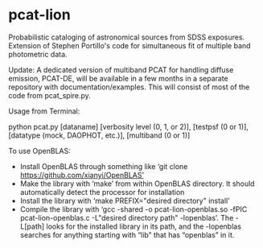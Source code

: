 # pcat-lion
Probabilistic cataloging of astronomical sources from SDSS exposures. Extension of Stephen Portillo's code for simultaneous fit of multiple band photometric data.

Update: A dedicated version of multiband PCAT for handling diffuse emission, PCAT-DE, will be available in a few months in a separate repository with documentation/examples. This will consist of most of the code from pcat_spire.py. 

Usage from Terminal:

python pcat.py [dataname] [verbosity level (0, 1, or 2)], [testpsf (0 or 1)], [datatype (mock, DAOPHOT, etc.)], [multiband (0 or 1)]


To use OpenBLAS:
- Install OpenBLAS through something like ‘git clone https://github.com/xianyi/OpenBLAS’
- Make the library with ‘make’ from within OpenBLAS directory. It should automatically detect the processor for installation
- Install the library with ‘make PREFIX="desired directory" install’
- Compile the library with ‘gcc -shared -o pcat-lion-openblas.so -fPIC pcat-lion-openblas.c -L"desired directory path" -lopenblas’. The -L[path] looks for the installed library in its path, and the -lopenblas searches for anything starting with “lib” that has “openblas” in it. 
